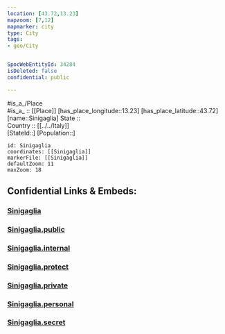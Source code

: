```yaml
---
location: [43.72,13.23] 
mapzoom: [7,12] 
mapmarker: city 
type: City
tags:
- geo/City


SpocWebEntityId: 34284
isDeleted: false
confidential: public

---
```

#is_a_/Place  
#is_a_ :: [[Place]] 
[has_place_longitude::13.23] 
[has_place_latitude::43.72] 
[name::Sinigaglia] 
State ::  
Country :: [[../../Italy]]  
[StateId::] 
[Population::] 



```leaflet
id: Sinigaglia
coordinates: [[Sinigaglia]] 
markerFile: [[Sinigaglia]] 
defaultZoom: 11 
maxZoom: 18
```


## Confidential Links & Embeds: 

### [Sinigaglia](/_Standards/Earth/Continent/Europe/Europe~South/Italy/City/Sinigaglia.md) 

### [Sinigaglia.public](/_public/Earth/Continent/Europe/Europe~South/Italy/City/Sinigaglia.public.md) 

### [Sinigaglia.internal](/_internal/Earth/Continent/Europe/Europe~South/Italy/City/Sinigaglia.internal.md) 

### [Sinigaglia.protect](/_protect/Earth/Continent/Europe/Europe~South/Italy/City/Sinigaglia.protect.md) 

### [Sinigaglia.private](/_private/Earth/Continent/Europe/Europe~South/Italy/City/Sinigaglia.private.md) 

### [Sinigaglia.personal](/_personal/Earth/Continent/Europe/Europe~South/Italy/City/Sinigaglia.personal.md) 

### [Sinigaglia.secret](/_secret/Earth/Continent/Europe/Europe~South/Italy/City/Sinigaglia.secret.md)

